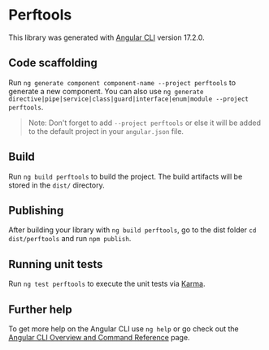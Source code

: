 # Perftools

This library was generated with [Angular CLI](https://github.com/angular/angular-cli) version 17.2.0.

## Code scaffolding

Run `ng generate component component-name --project perftools` to generate a new component. You can also use `ng generate directive|pipe|service|class|guard|interface|enum|module --project perftools`.
> Note: Don't forget to add `--project perftools` or else it will be added to the default project in your `angular.json` file. 

## Build

Run `ng build perftools` to build the project. The build artifacts will be stored in the `dist/` directory.

## Publishing

After building your library with `ng build perftools`, go to the dist folder `cd dist/perftools` and run `npm publish`.

## Running unit tests

Run `ng test perftools` to execute the unit tests via [Karma](https://karma-runner.github.io).

## Further help

To get more help on the Angular CLI use `ng help` or go check out the [Angular CLI Overview and Command Reference](https://angular.io/cli) page.

